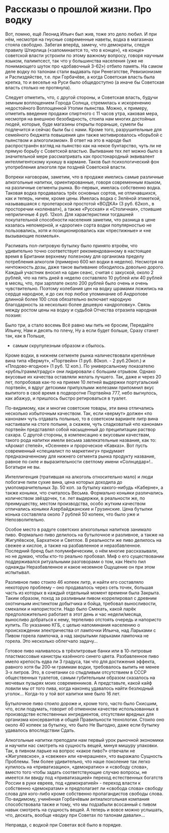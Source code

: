 # Рассказы о прошлой жизни. Про водку

Вот, помню, ещё Леонид Ильич был жив, тоже это дело любил. И при
нём, несмотря на гнусные современные наветы, водка в магазинах
стояла свободно. Забегая вперёд, замечу, что демократы,
следуя правилу Штирлица («запоминается то, что в конце»), «в
конце» советской власти устроили по этому важному вопросу,
говоря научным языком, палимпсест, так что у большинства
населения (уже не понимающего шуток про «добавочный 3-62») отбило
память. На самом деле водку по талонам стали выдавать при
Ренегатстве, Ревизионизме и Распиздяйстве, т.е. при Горбачёве,
а когда Советская власть была крепка, то и веселье на Руси
было общедоступно (а иначе бы Советская власть столько не
протянула).

Следует отметить, что, с другой стороны, и Советская власть, будучи
земным воплощением Города Солнца, стремилась к искоренению
недостойного Воплощенной Утопии пьянства. Можно, к примеру,
отметить введение продажи спиртного с 11 часов утра, каковая
мера, несмотря на внешнюю безобидность, стоила нам многих
достойных людей, которые, буде магазины открыты пораньше,
сумели бы подлечится и сейчас были бы с нами. Кроме того,
разрушительные для семейного бюджета повышения цен также
мотивировалось «борьбой с пьянством и алкоголизмом». В ответ на это в
народе был распространён взгляд на пьянство как на некое
бунтарство, чуть ли не прямую борьбу с Советской властью.
Выпивание тех лет можно было в значительной мере рассматривать
как простонародный эквивалент интеллигентскому кукишу в
кармане. Таков был психологический фон употребления алкоголя при
поздней Советской власти.

Вопреки наговорам, заметим, что в продаже имелись самые различные
алкогольные напитки, ориентированные, говоря современным
языком, на различные сегменты рынка. Во-первых, имелась
собственно водка. Таковая водка продавалась трёх основных сортов, не
отличавшихся, как и теперь, ничем, кроме цены. Имелась водка
с Зелёной этикеткой, называвшаяся с пролетарской простотой
«ВОДКА» (3 руб. 62коп., в просторечии «коленвал»), а также
«Русская» и «Столичная», стоившие неприличные 4 руб. 12коп.
Для характеристики тогдашней покупательной способности
населения заметим, что разница в цене казалась непомерной, и
«дорогие» сорта водки популярностью не пользовались, хотя и
позиционировались как «престижные» и «не вызывающие похмелья».

Распивать пол-литровую бутылку было принято втроём, что удивительно
точно соответствует рекомендованному в настоящее время в
Британии верхнему полезному для организма пределу потребления
алкоголя (примерно 600 мл водки в неделю). Несмотря на
ничтожность дозы, даже такое выпивание обходилось довольно дорого.
Каждый участник вносил на один сеанс, считая с закуской,
около 2 рублей, что на пять дней в неделю составляло 10 рублей
или 40 рублей в месяц, что, при зарплате около 200 рублей
было очень и очень чувствительно. Поэтому колебания цен на
водку шрамами ложились на сердце народное, и до сих пор любое
упоминание об Андропове длинной более 100 слов обязательно
включает народную благодарность за несколько более дешевую
«андроповку». Связь между ростом цены на водку и судьбой
Отчества отразила народная поэзия:

Было три, а стало восемь
Всё равно мы пить не бросим,
Передайте Ильичу,
Нам и десять по плечу,
Ну а если будет больше,
Сразу станет так, как в Польше,
- самым скрупулезным образом и сбылось.

Кроме водки, в нижнем сегменте рынка наличествовали креплёные вина
типа «Вермут», «Портвейн» (1 руб. 80коп. - 2 руб.20коп.) и
«Плодово-ягодное» (1 руб. 12 коп.). По универсальному
показателю «рубль/грамм/градус» они лидировали с большим отрывом.
Однако вкусовые их качества оставляли желать лучшего. Так,
даже и через 20 лет, попробовав как-то на приеме 10 летней
выдержки португальский портвейн, я вдруг детскими припухлыми
железами припомнил вкус выпитого в своё время в подворотне
Портвейна 777, небо выгнулось, как абажур, и пришлось быстро
ретироваться в туалет.

По-видимому, как и многие советские товары, эти вина отличались
несколько избыточным качеством. Так, если «вермут» должен «по
канонам» чуть отдавать полынью, то в советском варианте литр
вина настаивали на стоге полыни, а скажем, чуть сладковатый
«по канонам» портвейн представлял собой насыщенный до
преципитации раствор сахара. С другой стороны, в компенсацию к
вкусовым качествам, такого рода напитки имели весьма
завлекательные названия, как то: «Аромат степей», «Осеннее» и
пророческое «Кавказ». Вот пусть современный «специалист по
маркетингу» придумает предназначенному для нижнего сегмента рынка
продукту название, равное по силе и выразительности светлому
имени «Солнцедар»!.. Богатыри не вы.

Интеллигенция (тратившая на алкоголь относительно мало) и люди
побогаче пили сухие вина, цена которых доходила до
умопомрачительных 3р. 50 коп. за бутылку какого-нибудь «Каберне», а также
коньяки, что считалось Весьма. Формально коньяки различались
количеством звёздочек, т.е. лет выдержки, в реальности же,
по преимуществу, местом производства, особо жутким качеством
отличались коньяки Азербайджанские и Грузинские. Цена
бутылки конька составляла около 7 рублей 50 копеек, что было уже
и Непозволительно.

Особое место в радуге советских алкогольных напитков занимало пиво.
Формально пиво делилось на бутылочное и разливное, а также
на Жигулёвское, Бархатное и Светлое. В реальности же пиво
делилось на свежее и кислое, а также на разбавленное и
неразбавленное. Последний бренд был полумифическим, о нём многие
рассказывали, но не думаю, чтобы кто-то реально пробовал. Миф о
его существовании поддерживался ритуальными разговорами о
том, как Некто пил однажды Неразбавленное и какое неземное
Ощущение он при этом испытывал.

Разливное пиво стоило 46 копеек литр, и найти его составляло
некоторую проблему – оно продавалось через сеть точек, большая
часть из которых в каждый отдельный момент времени была Закрыта.
Таким образом, поход за разливным пивом коррелировал с
древним охотничьим инстинктом добытчика и бойца, требовал
выносливости, смекалки и напористости. Надо было Смекать, какой
ларёк предположительно работает в этот день и час
недели/месяца, выносливо добраться к нему, терпеливо отстоять очередь и
напористо купить. По указанию КГБ, с целью напоминания
населению о происхождении электричества от лампочки Ильича, над
Ларьками с Пивом горела лампочка, а над закрытыми ларьками
лампочка не горела. Это несколько облегчало задачу…

Готовое пиво наливалось в трёхлитровые банки или в 10-литровые
пластмассовые канистры казённого синего цвета. Разбавленное пиво
имело крепость едва ли 3 градуса, так что для достижения
эффекта, равного хотя бы 200-м граммам водки, требовалось
выпить не менее 3-х литров. Это, в сочетании со стыдливым
отсутствием в СССР общественных туалетов, самым губительным образом
сказалось на мочевых пузырях моих современников. А
представьте, какой кайф ловили мы от того пива, когда наконец
удавалось найти безлюдный уголок... Когда-то у той вот калитки мне
было 16 лет.

Бутылочное пиво стоило дороже и, кроме того, часто было Скисшим,
что, если подумать, говорит об отменном качестве использованных
в производстве естественных ингредиентов, отсутствии
вредных для организма консервантов и общей Правильности
технологии. Стоило оно около 40 копеек за бутылку, что было Не
Выгодно, даже если бутылку удавалось впоследствии Сдать.

Алкогольные напитки преподали нам первый урок рыночной экономики и
научили нас смотреть на сущность вещей, минуя мишуру
упаковки. Так, в пивном ларьке на вопрос «какое пиво?» отвечали не
«Жигулевское», а «свежее» или «вчерашнее», что выражало
Сущность Проблемы. Тем более удивительно, что наше поколение так
легко купилось на «приватизацию», «демократию» и «свободу
слова», вместо того чтобы задать соответствующие случаю
вопросы, не имеется ли ввиду под «приватизацией» переход
естественных богатств России в руки евреев, под «демократией» -
переход власти к собственно «демократам» и предполагает ли
«свобода слова» свободу слова для кого-либо кроме собственно
пропагандистов свободы слова. По-видимому, учинённая Горбачёвым
антиалкогольная компания способствовала также и тому, что мы
подзабыли всосанный с пивом навык смотреть на сущность
вещей. А теперь и вовсе можно услышать, что, дескать, вообще
«водку при Cоветах по талонам давали»…

Неправда, с водкой при Советах всё было в порядке.
